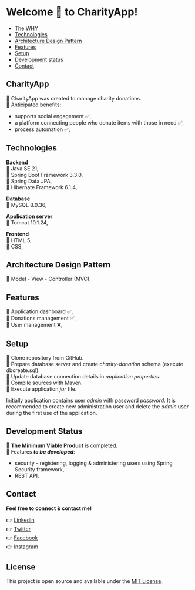 # Welcome 👏 to CharityApp!


* [The WHY](#charityapp)
* [Technologies](#technologies)
* [Architecture Design Pattern](#architecture-design-pattern)
* [Features](#features)
* [Setup](#setup)
* [Development status](#development-status)
* [Contact](#contact)


## CharityApp
🔹 CharityApp was created to manage charity donations.\
🔹 Anticipated benefits:
- supports social engagement ✅,
- a platform connecting people who donate items with those in need  ✅,
- process automation ✅,


## Technologies
**Backend**\
🔹 Java SE 21,\
🔹 Spring Boot Framework 3.3.0,\
🔹 Spring Data JPA,\
🔹 Hibernate Framework 6.1.4,

**Database**\
🔹 MySQL 8.0.36,

**Application server**\
🔹 Tomcat 10.1.24,

**Frontend**\
🔹 HTML 5,\
🔹 CSS,

## Architecture Design Pattern
🔹 Model - View - Controller (MVC),

## Features
🔹 Application dashboard ✅,\
🔹 Donations management ✅,\
🔹 User management ❌,


## Setup
🔹 Clone repository from GitHub.\
🔹 Prepare database server and create _charity-donation_ schema (execute dbcreate.sql).\
🔹 Update database connection details in _application.properties_.\
🔹 Compile sources with Maven.\
🔹 Execute application _jar_ file.

Initially application contains user _admin_ with password _password_. It is recommended to create new administration user and delete the _admin_ user during the first use of the application.


## Development Status
🔹 **The Minimum Viable Product** is completed.\
🔹 Features **_to be developed_**:
- security - registering, logging & administering users using Spring Security framework,
- REST API.


## Contact
**Feel free to connect & contact me!**

👉 [LinkedIn](https://linkedin.com/in/annaherer) \
👉 [Twitter](https://twitter.com/hereranna) \
👉 [Facebook](https://fb.com/annaherer) \
👉 [Instagram](https://instagram.com/anna.herer)


## License
This project is open source and available under the [MIT License]().